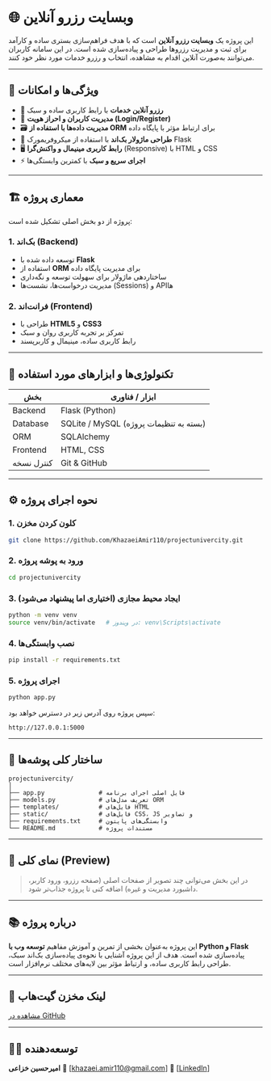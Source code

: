 # 🌐 وبسایت رزرو آنلاین

این پروژه یک **وبسایت رزرو آنلاین** است که با هدف فراهم‌سازی بستری ساده و کارآمد برای ثبت و مدیریت رزروها طراحی و پیاده‌سازی شده است.
در این سامانه کاربران می‌توانند به‌صورت آنلاین اقدام به مشاهده، انتخاب و رزرو خدمات مورد نظر خود کنند.

---

## 🚀 ویژگی‌ها و امکانات

* 🎯 **رزرو آنلاین خدمات** با رابط کاربری ساده و سبک
* 🔐 **مدیریت کاربران و احراز هویت (Login/Register)**
* 🗃️ **مدیریت داده‌ها با استفاده از ORM** برای ارتباط مؤثر با پایگاه داده
* 🧩 **طراحی ماژولار بک‌اند** با استفاده از میکروفریمورک Flask
* 🖥️ **رابط کاربری مینیمال و واکنش‌گرا** (Responsive) با HTML و CSS
* ⚡ **اجرای سریع و سبک** با کمترین وابستگی‌ها

---

## 🏗️ معماری پروژه

پروژه از دو بخش اصلی تشکیل شده است:

### 1. **بک‌اند (Backend)**

* توسعه داده شده با **Flask**
* استفاده از **ORM** برای مدیریت پایگاه داده
* ساختاردهی ماژولار برای سهولت توسعه و نگه‌داری
* مدیریت درخواست‌ها، نشست‌ها (Sessions) و APIها

### 2. **فرانت‌اند (Frontend)**

* طراحی با **HTML5** و **CSS3**
* تمرکز بر تجربه کاربری روان و سبک
* رابط کاربری ساده، مینیمال و کاربرپسند

---

## 🧰 تکنولوژی‌ها و ابزارهای مورد استفاده

| بخش        | ابزار / فناوری                         |
| ---------- | -------------------------------------- |
| Backend    | Flask (Python)                         |
| Database   | SQLite / MySQL (بسته به تنظیمات پروژه) |
| ORM        | SQLAlchemy                             |
| Frontend   | HTML, CSS                              |
| کنترل نسخه | Git & GitHub                           |

---

## ⚙️ نحوه اجرای پروژه

### 1. کلون کردن مخزن

```bash
git clone https://github.com/KhazaeiAmir110/projectunivercity.git
```

### 2. ورود به پوشه پروژه

```bash
cd projectunivercity
```

### 3. ایجاد محیط مجازی (اختیاری اما پیشنهاد می‌شود)

```bash
python -m venv venv
source venv/bin/activate   # در ویندوز: venv\Scripts\activate
```

### 4. نصب وابستگی‌ها

```bash
pip install -r requirements.txt
```

### 5. اجرای پروژه

```bash
python app.py
```

سپس پروژه روی آدرس زیر در دسترس خواهد بود:

```
http://127.0.0.1:5000
```

---

## 📂 ساختار کلی پوشه‌ها

```
projectunivercity/
│
├── app.py               # فایل اصلی اجرای برنامه
├── models.py            # تعریف مدل‌های ORM
├── templates/           # فایل‌های HTML
├── static/              # فایل‌های CSS، JS و تصاویر
├── requirements.txt     # وابستگی‌های پایتون
└── README.md            # مستندات پروژه
```

---

## 📸 نمای کلی (Preview)

> در این بخش می‌توانی چند تصویر از صفحات اصلی (صفحه رزرو، ورود کاربر، داشبورد مدیریت و غیره) اضافه کنی تا پروژه جذاب‌تر شود.

---

## 📚 درباره پروژه

این پروژه به‌عنوان بخشی از تمرین و آموزش مفاهیم **توسعه وب با Python و Flask** پیاده‌سازی شده است.
هدف از این پروژه آشنایی با نحوه‌ی پیاده‌سازی بک‌اند سبک، طراحی رابط کاربری ساده، و ارتباط مؤثر بین لایه‌های مختلف نرم‌افزار است.

---

## 🔗 لینک مخزن گیت‌هاب

[مشاهده در GitHub](https://github.com/KhazaeiAmir110/projectunivercity)

---

## 🧑‍💻 توسعه‌دهنده

**‫امیرحسین ‬‫خزاعی‬**
📧 [‫‪khazaei.amir110@gmail.com‬‬]
💼 [[LinkedIn](https://www.linkedin.com/in/amirhosseinkhazaei-a22521238/)]
